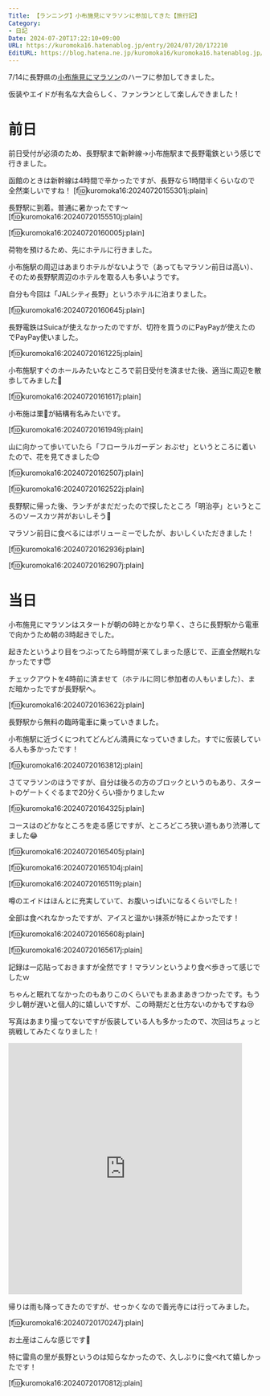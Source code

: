 ```yaml
---
Title: 【ランニング】小布施見にマラソンに参加してきた【旅行記】
Category:
- 日記
Date: 2024-07-20T17:22:10+09:00
URL: https://kuromoka16.hatenablog.jp/entry/2024/07/20/172210
EditURL: https://blog.hatena.ne.jp/kuromoka16/kuromoka16.hatenablog.jp/atom/entry/6801883189123330719
---
```


7/14に長野県の[小布施見にマラソン](https://www.obusemarathon.jp/)のハーフに参加してきました。

仮装やエイドが有名な大会らしく、ファンランとして楽しんできました！

# 前日
前日受付が必須のため、長野駅まで新幹線→小布施駅まで長野電鉄という感じで行きました。

函館のときは新幹線は4時間で辛かったですが、長野なら1時間半くらいなので全然楽しいですね！
[f:id:kuromoka16:20240720155301j:plain]

長野駅に到着。普通に暑かったです〜
[f:id:kuromoka16:20240720155510j:plain]

[f:id:kuromoka16:20240720160005j:plain]


荷物を預けるため、先にホテルに行きました。

小布施駅の周辺はあまりホテルがないようで（あってもマラソン前日は高い）、そのため長野駅周辺のホテルを取る人も多いようです。

自分も今回は「JALシティ長野」というホテルに泊まりました。

[f:id:kuromoka16:20240720160645j:plain]


長野電鉄はSuicaが使えなかったのですが、切符を買うのにPayPayが使えたのでPayPay使いました。

[f:id:kuromoka16:20240720161225j:plain]

小布施駅すぐのホールみたいなところで前日受付を済ませた後、適当に周辺を散歩してみました🚶

[f:id:kuromoka16:20240720161617j:plain]

小布施は栗🌰が結構有名みたいです。

[f:id:kuromoka16:20240720161949j:plain]

山に向かって歩いていたら「フローラルガーデン おぶせ」というところに着いたので、花を見てきました😊

[f:id:kuromoka16:20240720162507j:plain]

[f:id:kuromoka16:20240720162522j:plain]

長野駅に帰った後、ランチがまだだったので探したところ「明治亭」というところのソースカツ丼がおいしそう🤤

マラソン前日に食べるにはボリューミーでしたが、おいしくいただきました！

[f:id:kuromoka16:20240720162936j:plain]

[f:id:kuromoka16:20240720162907j:plain]

# 当日
小布施見にマラソンはスタートが朝の6時とかなり早く、さらに長野駅から電車で向かうため朝の3時起きでした。

起きたというより目をつぶってたら時間が来てしまった感じで、正直全然眠れなかったです😇

チェックアウトを4時前に済ませて（ホテルに同じ参加者の人もいました）、まだ暗かったですが長野駅へ。

[f:id:kuromoka16:20240720163622j:plain]

長野駅から無料の臨時電車に乗っていきました。

小布施駅に近づくにつれてどんどん満員になっていきました。すでに仮装している人も多かったです！

[f:id:kuromoka16:20240720163812j:plain]

さてマラソンのほうですが、自分は後ろの方のブロックというのもあり、スタートのゲートくぐるまで20分くらい掛かりましたｗ

[f:id:kuromoka16:20240720164325j:plain]

コースはのどかなところを走る感じですが、ところどころ狭い道もあり渋滞してました😂

[f:id:kuromoka16:20240720165405j:plain]

[f:id:kuromoka16:20240720165104j:plain]

[f:id:kuromoka16:20240720165119j:plain]

噂のエイドはほんとに充実していて、お腹いっぱいになるくらいでした！

全部は食べれなかったですが、アイスと温かい抹茶が特によかったです！

[f:id:kuromoka16:20240720165608j:plain]

[f:id:kuromoka16:20240720165617j:plain]

記録は一応貼っておきますが全然です！マラソンというより食べ歩きって感じでしたｗ

ちゃんと眠れてなかったのもありこのくらいでもまあまあきつかったです。もう少し朝が遅いと個人的に嬉しいですが、この時期だと仕方ないのかもですね😢

写真はあまり撮ってないですが仮装している人も多かったので、次回はちょっと挑戦してみたくなりました！

<iframe src='https://connect.garmin.com/modern/activity/embed/16397337553' title='小布施町 ラン' width='465' height='500' frameborder='0'></iframe>

帰りは雨も降ってきたのですが、せっかくなので善光寺には行ってみました。

[f:id:kuromoka16:20240720170247j:plain]


お土産はこんな感じです🎁  

特に雷鳥の里が長野というのは知らなかったので、久しぶりに食べれて嬉しかったです！

[f:id:kuromoka16:20240720170812j:plain]

